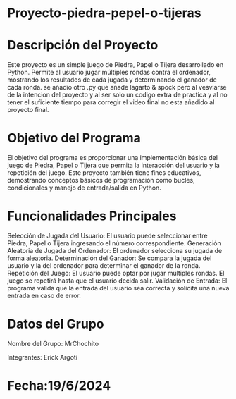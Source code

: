 # Proyecto-piedra-pepel-o-tijeras
# Descripción del Proyecto
Este proyecto es un simple juego de Piedra, Papel o Tijera desarrollado en Python. Permite al usuario jugar múltiples rondas contra el ordenador, mostrando los resultados de cada jugada y determinando el ganador de cada ronda. se añadio otro .py que añade lagarto & spock pero al vesviarse de la intencion del proyecto y al ser solo un codigo extra de practica  y al no tener el suficiente tiempo para corregir el video final no esta añadido al proyecto final.

# Objetivo del Programa
El objetivo del programa es proporcionar una implementación básica del juego de Piedra, Papel o Tijera que permita la interacción del usuario y la repetición del juego. Este proyecto también tiene fines educativos, demostrando conceptos básicos de programación como bucles, condicionales y manejo de entrada/salida en Python.

# Funcionalidades Principales
Selección de Jugada del Usuario: El usuario puede seleccionar entre Piedra, Papel o Tijera ingresando el número correspondiente.
Generación Aleatoria de Jugada del Ordenador: El ordenador selecciona su jugada de forma aleatoria.
Determinación del Ganador: Se compara la jugada del usuario y la del ordenador para determinar el ganador de la ronda.
Repetición del Juego: El usuario puede optar por jugar múltiples rondas. El juego se repetirá hasta que el usuario decida salir.
Validación de Entrada: El programa valida que la entrada del usuario sea correcta y solicita una nueva entrada en caso de error.
# Datos del Grupo
Nombre del Grupo: MrChochito

Integrantes:
Erick Argoti
# Fecha:19/6/2024
